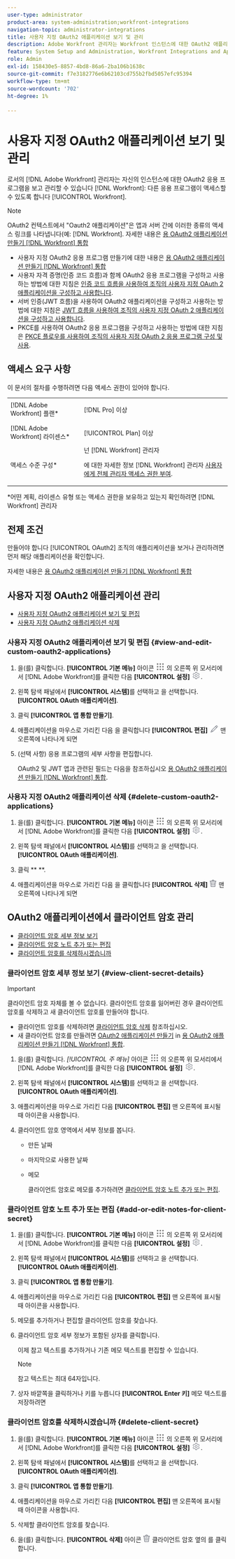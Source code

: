 ```yaml
---
user-type: administrator
product-area: system-administration;workfront-integrations
navigation-topic: administrator-integrations
title: 사용자 지정 OAuth2 애플리케이션 보기 및 관리
description: Adobe Workfront 관리자는 Workfront 인스턴스에 대한 OAuth2 애플리케이션을 보고 관리할 수 있으며, 이 경우 다른 애플리케이션에서 Workfront에 액세스할 수 있습니다.
feature: System Setup and Administration, Workfront Integrations and Apps
role: Admin
exl-id: 158430e5-8857-4bd8-86a6-2ba106b1638c
source-git-commit: f7e3182776e6b62103cd755b2fbd5057efc95394
workflow-type: tm+mt
source-wordcount: '702'
ht-degree: 1%

---
```


# 사용자 지정 OAuth2 애플리케이션 보기 및 관리

로서의 [!DNL Adobe Workfront] 관리자는 자신의 인스턴스에 대한 OAuth2 응용 프로그램을 보고 관리할 수 있습니다 [!DNL Workfront]: 다른 응용 프로그램이 액세스할 수 있도록 합니다 [!UICONTROL Workfront].

>[!NOTE]
>
>OAuth2 컨텍스트에서 &quot;Oauth2 애플리케이션&quot;은 앱과 서버 간에 이러한 종류의 액세스 링크를 나타냅니다(예: [!DNL Workfront]. 자세한 내용은 [용 OAuth2 애플리케이션 만들기 [!DNL Workfront] 통합](../../administration-and-setup/configure-integrations/create-oauth-application.md)

* 사용자 지정 OAuth2 응용 프로그램 만들기에 대한 내용은 [용 OAuth2 애플리케이션 만들기 [!DNL Workfront] 통합](../../administration-and-setup/configure-integrations/create-oauth-application.md)
* 사용자 자격 증명(인증 코드 흐름)과 함께 OAuth2 응용 프로그램을 구성하고 사용하는 방법에 대한 지침은 [인증 코드 흐름을 사용하여 조직의 사용자 지정 OAuth 2 애플리케이션을 구성하고 사용합니다](../../wf-api/api/oauth-app-code-token-flow.md).
* 서버 인증(JWT 흐름)을 사용하여 OAuth2 애플리케이션을 구성하고 사용하는 방법에 대한 지침은 [JWT 흐름을 사용하여 조직의 사용자 지정 OAuth 2 애플리케이션을 구성하고 사용합니다](../../wf-api/api/oauth-app-jwt-flow.md).
* PKCE를 사용하여 OAuth2 응용 프로그램을 구성하고 사용하는 방법에 대한 지침은 [PKCE 플로우를 사용하여 조직의 사용자 지정 OAuth 2 응용 프로그램 구성 및 사용](../../wf-api/api/oauth-app-pkce-flow.md).

## 액세스 요구 사항

이 문서의 절차를 수행하려면 다음 액세스 권한이 있어야 합니다.

<table style="table-layout:auto"> 
 <col> 
 <col> 
 <tbody> 
  <tr> 
   <td role="rowheader">[!DNL Adobe Workfront] 플랜*</td> 
   <td> <p>[!DNL Pro] 이상</p> </td> 
  </tr> 
  <tr> 
   <td role="rowheader">[!DNL Adobe Workfront] 라이센스*</td> 
   <td> <p>[!UICONTROL Plan] 이상</p> </td> 
  </tr> 
  <tr> 
   <td role="rowheader">액세스 수준 구성*</td> 
   <td> 넌 [!DNL Workfront] 관리자 </p>
    <p>에 대한 자세한 정보 [!DNL Workfront] 관리자 <a href="../../administration-and-setup/add-users/configure-and-grant-access/grant-a-user-full-administrative-access.md" class="MCXref xref">사용자에게 전체 관리자 액세스 권한 부여</a>.</p>
     </td> 
  </tr> 
 </tbody> 
</table>

&#42;어떤 계획, 라이센스 유형 또는 액세스 권한을 보유하고 있는지 확인하려면 [!DNL Workfront] 관리자

## 전제 조건

만들어야 합니다 [!UICONTROL OAuth2] 조직의 애플리케이션을 보거나 관리하려면 먼저 해당 애플리케이션을 확인합니다.

자세한 내용은 [용 OAuth2 애플리케이션 만들기 [!DNL Workfront] 통합](../../administration-and-setup/configure-integrations/create-oauth-application.md)

## 사용자 지정 OAuth2 애플리케이션 관리

* [사용자 지정 OAuth2 애플리케이션 보기 및 편집](#view-and-edit-custom-oauth2-applications)
* [사용자 지정 OAuth2 애플리케이션 삭제](#delete-custom-oauth2-applications)

### 사용자 지정 OAuth2 애플리케이션 보기 및 편집 {#view-and-edit-custom-oauth2-applications}

1. 을(를) 클릭합니다. **[!UICONTROL 기본 메뉴]** 아이콘 ![](assets/main-menu-icon.png) 의 오른쪽 위 모서리에서 [!DNL Adobe Workfront]를 클릭한 다음 **[!UICONTROL 설정]** ![](assets/gear-icon-settings.png).

1. 왼쪽 탐색 패널에서 **[!UICONTROL 시스템]**&#x200B;를 선택하고 을 선택합니다. **[!UICONTROL OAuth 애플리케이션]**.
1. 클릭 **[!UICONTROL 앱 통합 만들기]**.
1. 애플리케이션을 마우스로 가리킨 다음 을 클릭합니다 **[!UICONTROL 편집]** ![](assets/edit-icon.png) 맨 오른쪽에 나타나게 되면
1. (선택 사항) 응용 프로그램의 세부 사항을 편집합니다.

   OAuth2 및 JWT 앱과 관련된 필드는 다음을 참조하십시오 [용 OAuth2 애플리케이션 만들기 [!DNL Workfront] 통합](../../administration-and-setup/configure-integrations/create-oauth-application.md).

### 사용자 지정 OAuth2 애플리케이션 삭제 {#delete-custom-oauth2-applications}

1. 을(를) 클릭합니다. **[!UICONTROL 기본 메뉴]** 아이콘 ![](assets/main-menu-icon.png) 의 오른쪽 위 모서리에서 [!DNL Adobe Workfront]를 클릭한 다음 **[!UICONTROL 설정]** ![](assets/gear-icon-settings.png).

1. 왼쪽 탐색 패널에서 **[!UICONTROL 시스템]**&#x200B;를 선택하고 을 선택합니다. **[!UICONTROL OAuth 애플리케이션]**.
1. 클릭 **  **.
1. 애플리케이션을 마우스로 가리킨 다음 을 클릭합니다 **[!UICONTROL 삭제]** ![](assets/delete.png) 맨 오른쪽에 나타나게 되면

## OAuth2 애플리케이션에서 클라이언트 암호 관리

* [클라이언트 암호 세부 정보 보기](#view-client-secret-details)
* [클라이언트 암호 노트 추가 또는 편집](#add-or-edit-notes-for-client-secret)
* [클라이언트 암호를 삭제하시겠습니까](#delete-client-secret)

### 클라이언트 암호 세부 정보 보기 {#view-client-secret-details}

>[!IMPORTANT]
>
>클라이언트 암호 자체를 볼 수 없습니다. 클라이언트 암호를 잃어버린 경우 클라이언트 암호를 삭제하고 새 클라이언트 암호를 만들어야 합니다.
>
>* 클라이언트 암호를 삭제하려면 [클라이언트 암호 삭제](#delete-client-secret) 참조하십시오.
>* 새 클라이언트 암호를 만들려면 [OAuth2 애플리케이션 만들기](../../administration-and-setup/configure-integrations/create-oauth-application.md#create) in [용 OAuth2 애플리케이션 만들기 [!DNL Workfront] 통합](../../administration-and-setup/configure-integrations/create-oauth-application.md).
>




1. 을(를) 클릭합니다. *[!UICONTROL *주 메뉴]** 아이콘 ![](assets/main-menu-icon.png) 의 오른쪽 위 모서리에서 [!DNL Adobe Workfront]를 클릭한 다음 **[!UICONTROL 설정]** ![](assets/gear-icon-settings.png).

1. 왼쪽 탐색 패널에서 **[!UICONTROL 시스템]**&#x200B;를 선택하고 을 선택합니다. **[!UICONTROL OAuth 애플리케이션]**.
1. 애플리케이션을 마우스로 가리킨 다음 **[!UICONTROL 편집]** 맨 오른쪽에 표시될 때 아이콘을 사용합니다.
1. 클라이언트 암호 영역에서 세부 정보를 봅니다.

   * 만든 날짜
   * 마지막으로 사용한 날짜
   * 메모

      클라이언트 암호로 메모를 추가하려면 [클라이언트 암호 노트 추가 또는 편집](#add-or-edit-notes-for-client-secret).

### 클라이언트 암호 노트 추가 또는 편집 {#add-or-edit-notes-for-client-secret}

1. 을(를) 클릭합니다. **[!UICONTROL 기본 메뉴]** 아이콘 ![](assets/main-menu-icon.png) 의 오른쪽 위 모서리에서 [!DNL Adobe Workfront]를 클릭한 다음 **[!UICONTROL 설정]** ![](assets/gear-icon-settings.png).

1. 왼쪽 탐색 패널에서 **[!UICONTROL 시스템]**&#x200B;를 선택하고 을 선택합니다. **[!UICONTROL OAuth 애플리케이션]**.
1. 클릭 **[!UICONTROL 앱 통합 만들기]**.
1. 애플리케이션을 마우스로 가리킨 다음 **[!UICONTROL 편집]** 맨 오른쪽에 표시될 때 아이콘을 사용합니다.
1. 메모를 추가하거나 편집할 클라이언트 암호를 찾습니다.
1. 클라이언트 암호 세부 정보가 포함된 상자를 클릭합니다.

   이제 참고 텍스트를 추가하거나 기존 메모 텍스트를 편집할 수 있습니다.

   >[!NOTE]
   >
   >참고 텍스트는 최대 64자입니다.

1. 상자 바깥쪽을 클릭하거나 키를 누릅니다 **[!UICONTROL Enter 키]** 메모 텍스트를 저장하려면

### 클라이언트 암호를 삭제하시겠습니까 {#delete-client-secret}

1. 을(를) 클릭합니다. **[!UICONTROL 기본 메뉴]** 아이콘 ![](assets/main-menu-icon.png) 의 오른쪽 위 모서리에서 [!DNL Adobe Workfront]를 클릭한 다음 **[!UICONTROL 설정]** ![](assets/gear-icon-settings.png).

1. 왼쪽 탐색 패널에서 **[!UICONTROL 시스템]**&#x200B;를 선택하고 을 선택합니다. **[!UICONTROL OAuth 애플리케이션]**.
1. 클릭 **[!UICONTROL 앱 통합 만들기]**.
1. 애플리케이션을 마우스로 가리킨 다음 **[!UICONTROL 편집]** 맨 오른쪽에 표시될 때 아이콘을 사용합니다.
1. 삭제할 클라이언트 암호를 찾습니다.
1. 을(를) 클릭합니다. **[!UICONTROL 삭제]** 아이콘 ![](assets/delete.png) 클라이언트 암호 옆의 를 클릭합니다.
